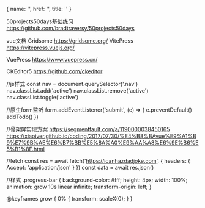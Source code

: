 { name: '', href: '', title: '' }

50projects50days基础练习
https://github.com/bradtraversy/50projects50days

vue文档
  Gridsome 
    https://gridsome.org/
  VitePress
    https://vitepress.vuejs.org/

  VuePress
    https://www.vuepress.cn/


CKEditor5
  https://github.com/ckeditor
  
 

//js样式
const nav = document.querySelector('.nav')
nav.classList.add('active')
nav.classList.remove('active')
nav.classList.toggle('active')

//原生form监听
form.addEventListener('submit', (e) => {
    e.preventDefault()
    addTodo()
})

//骨架屏实现方案
  https://segmentfault.com/a/1190000038450165
  https://xiaoiver.github.io/coding/2017/07/30/%E4%B8%BAvue%E9%A1%B9%E7%9B%AE%E6%B7%BB%E5%8A%A0%E9%AA%A8%E6%9E%B6%E5%B1%8F.html


//fetch
	const res = await fetch('https://icanhazdadjoke.com', {
		headers: { Accept: 'application/json' }
	})
	const data = await res.json()

//样式
.progress-bar {
  background-color: #fff;
  height: 4px;
  width: 100%;
  animation: grow 10s linear infinite;
  transform-origin: left;
}

@keyframes grow {
  0% {
    transform: scaleX(0);
  }
}










